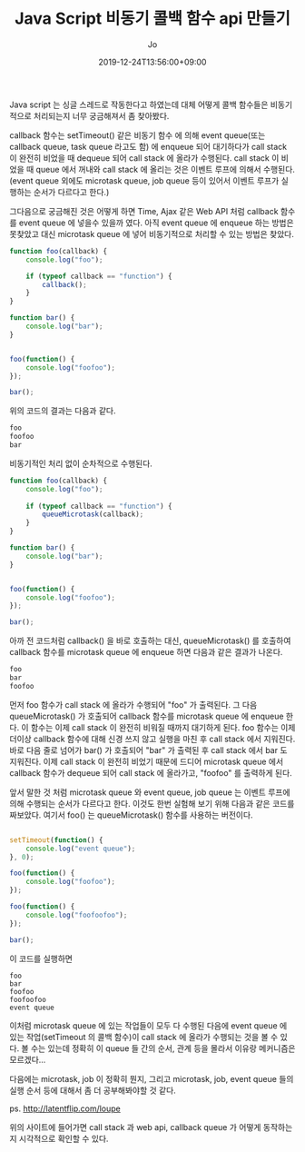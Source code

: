 ﻿---
layout: post
title: "Java Script 비동기 콜백 함수 api 만들기"
date: 2019-12-24T13:56:00+09:00
author: Jo
categories: java_script
tags: javascript java script callback microtask queue function
cover: "/assets/instacode.png"
---

Java script 는 싱글 스레드로 작동한다고 하였는데 대체 어떻게 콜백 함수들은 비동기적으로 처리되는지 너무 궁금해져서 좀 찾아봤다.

callback 함수는 setTimeout() 같은 비동기 함수 에 의해 event queue(또는 callback queue, task queue 라고도 함) 에 enqueue 되어 대기하다가 call stack 이 완전히 비었을 때 dequeue 되어 call stack 에 올라가 수행된다. 
call stack 이 비었을 때 queue 에서 꺼내와 call stack 에 올리는 것은 이벤트 루프에 의해서 수행된다.(event queue 외에도 microtask queue, job queue 등이 있어서 이벤트 루프가 실행하는 순서가 다르다고 한다.)

그다음으로 궁금해진 것은 어떻게 하면 Time, Ajax 같은 Web API 처럼 callback 함수를 event queue 에 넣을수 있을까 였다.
아직 event queue 에 enqueue 하는 방법은 못찾았고 대신 microtask queue 에 넣어 비동기적으로 처리할 수 있는 방법은 찾았다.

~~~javascript
function foo(callback) {
	console.log("foo");

	if (typeof callback == "function") {
		callback();
	}
}

function bar() {
	console.log("bar");
}


foo(function() {
	console.log("foofoo");
});

bar();
~~~

위의 코드의 결과는 다음과 같다.

~~~bash
foo
foofoo
bar
~~~

비동기적인 처리 없이 순차적으로 수행된다.

~~~javascript
function foo(callback) {
	console.log("foo");
	
	if (typeof callback == "function") {
		queueMicrotask(callback);
	}
}

function bar() {
	console.log("bar");
}


foo(function() {
	console.log("foofoo");
});

bar();
~~~

아까 전 코드처럼 callback() 을 바로 호출하는 대신, queueMicrotask() 를 호출하여 callback 함수를 microtask queue 에 enqueue 하면 다음과 같은 결과가 나온다.

~~~tex
foo
bar
foofoo
~~~

먼저 foo 함수가 call stack 에 올라가 수행되어 "foo" 가 출력된다. 
그 다음 queueMicrotask() 가 호출되어 callback 함수를 microtask queue 에 enqueue 한다. 이 함수는 이제 call stack 이 완전히 비워질 때까지 대기하게 된다.
foo 함수는 이제 더이상 callback 함수에 대해 신경 쓰지 않고 실행을 마친 후 call stack 에서 지워진다.
바로 다음 줄로 넘어가 bar() 가 호출되어 "bar" 가 출력된 후 call stack 에서 bar 도 지워진다.
이제 call stack 이 완전히 비었기 때문에 드디어 microtask queue 에서 callback 함수가 dequeue 되어 call stack 에 올라가고, "foofoo" 를 출력하게 된다.


앞서 말한 것 처럼 microtask queue 와 event queue, job queue 는 이벤트 루프에 의해 수행되는 순서가 다르다고 한다.
이것도 한번 실험해 보기 위해 다음과 같은 코드를 짜보았다. 여기서 foo() 는 queueMicrotask() 함수를 사용하는 버전이다.
~~~javascript

setTimeout(function() {
	console.log("event queue");
}, 0);

foo(function() {
	console.log("foofoo");
});

foo(function() {
	console.log("foofoofoo");
});

bar();
~~~

이 코드를 실행하면

~~~text
foo
bar
foofoo
foofoofoo
event queue
~~~

이처럼 microtask queue 에 있는 작업들이 모두 다 수행된 다음에 event queue 에 있는 작업(setTimeout 의 콜백 함수)이 call stack 에 올라가 수행되는 것을 볼 수 있다.
볼 수는 있는데 정확히 이 queue 들 간의 순서, 관계 등을 몰라서 이유랑 메커니즘은 모르겠다...

다음에는 microtask, job 이 정확히 뭔지, 그리고 microtask, job, event queue 들의 실행 순서 등에 대해서 좀 더 공부해봐야할 것 같다.


ps. <http://latentflip.com/loupe>

위의 사이트에 들어가면 call stack 과 web api, callback queue 가 어떻게 동작하는지 시각적으로 확인할 수 있다.
